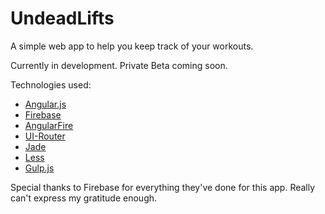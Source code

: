 UndeadLifts
==========

A simple web app to help you keep track of your workouts.

Currently in development. Private Beta coming soon.

Technologies used:
- [Angular.js](https://angularjs.org/)
- [Firebase](https://www.firebase.com/)
- [AngularFire](http://angularfire.com/)
- [UI-Router](http://angular-ui.github.io/ui-router/)
- [Jade](http://jade-lang.com/)
- [Less](http://lesscss.org/)
- [Gulp.js](http://gulpjs.com/)

Special thanks to Firebase for everything they've done for this app. Really can't express my gratitude enough.